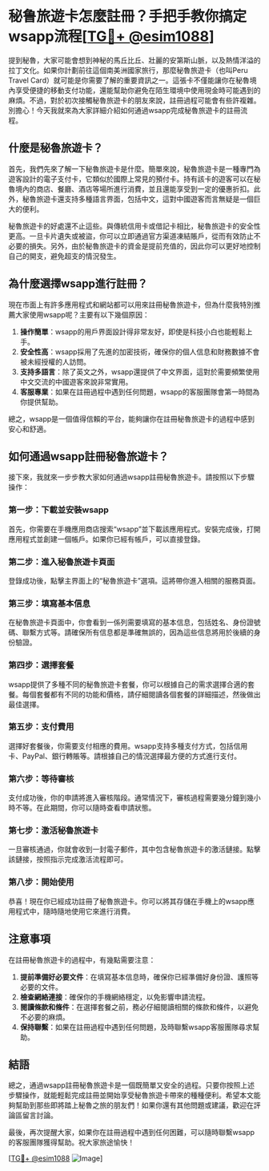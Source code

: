 # 秘鲁旅遊卡怎麼註冊？手把手教你搞定wsapp流程[[TG💪+ @esim1088](https://t.me/s/esim1088)]

提到秘魯，大家可能會想到神秘的馬丘比丘、壯麗的安第斯山脈，以及熱情洋溢的拉丁文化。如果你計劃前往這個南美洲國家旅行，那麼秘魯旅遊卡（也叫Peru Travel Card）就可能是你需要了解的重要資訊之一。這張卡不僅能讓你在秘魯境內享受便捷的移動支付功能，還能幫助你避免在陌生環境中使用現金時可能遇到的麻煩。不過，對於初次接觸秘魯旅遊卡的朋友來說，註冊過程可能會有些許複雜。別擔心！今天我就來為大家詳細介紹如何通過wsapp完成秘魯旅遊卡的註冊流程。

## 什麼是秘魯旅遊卡？

首先，我們先來了解一下秘魯旅遊卡是什麼。簡單來說，秘魯旅遊卡是一種專門為遊客設計的電子支付卡，它類似於國際上常見的預付卡。持有該卡的遊客可以在秘魯境內的商店、餐廳、酒店等場所進行消費，並且還能享受到一定的優惠折扣。此外，秘魯旅遊卡還支持多種語言界面，包括中文，這對中國遊客而言無疑是一個巨大的便利。

秘魯旅遊卡的好處還不止這些。與傳統信用卡或借記卡相比，秘魯旅遊卡的安全性更高。一旦卡片遺失或被盜，你可以立即通過官方渠道凍結賬戶，從而有效防止不必要的損失。另外，由於秘魯旅遊卡的資金是提前充值的，因此你可以更好地控制自己的開支，避免超支的情況發生。

## 為什麼選擇wsapp進行註冊？

現在市面上有許多應用程式和網站都可以用來註冊秘魯旅遊卡，但為什麼我特別推薦大家使用wsapp呢？主要有以下幾個原因：

1. **操作簡單**：wsapp的用戶界面設計得非常友好，即使是科技小白也能輕鬆上手。
2. **安全性高**：wsapp採用了先進的加密技術，確保你的個人信息和財務數據不會被未經授權的人訪問。
3. **支持多語言**：除了英文之外，wsapp還提供了中文界面，這對於需要頻繁使用中文交流的中國遊客來說非常實用。
4. **客服專業**：如果在註冊過程中遇到任何問題，wsapp的客服團隊會第一時間為你提供幫助。

總之，wsapp是一個值得信賴的平台，能夠讓你在註冊秘魯旅遊卡的過程中感到安心和舒適。

## 如何通過wsapp註冊秘魯旅遊卡？

接下來，我就來一步步教大家如何通過wsapp註冊秘魯旅遊卡。請按照以下步驟操作：

### 第一步：下載並安裝wsapp

首先，你需要在手機應用商店搜索“wsapp”並下載該應用程式。安裝完成後，打開應用程式並創建一個帳戶。如果你已經有帳戶，可以直接登錄。

### 第二步：進入秘魯旅遊卡頁面

登錄成功後，點擊主界面上的“秘魯旅遊卡”選項。這將帶你進入相關的服務頁面。

### 第三步：填寫基本信息

在秘魯旅遊卡頁面中，你會看到一係列需要填寫的基本信息，包括姓名、身份證號碼、聯繫方式等。請確保所有信息都是準確無誤的，因為這些信息將用於後續的身份驗證。

### 第四步：選擇套餐

wsapp提供了多種不同的秘魯旅遊卡套餐，你可以根據自己的需求選擇合適的套餐。每個套餐都有不同的功能和價格，請仔細閱讀各個套餐的詳細描述，然後做出最佳選擇。

### 第五步：支付費用

選擇好套餐後，你需要支付相應的費用。wsapp支持多種支付方式，包括信用卡、PayPal、銀行轉賬等。請根據自己的情況選擇最方便的方式進行支付。

### 第六步：等待審核

支付成功後，你的申請將進入審核階段。通常情況下，審核過程需要幾分鐘到幾小時不等。在此期間，你可以隨時查看申請狀態。

### 第七步：激活秘魯旅遊卡

一旦審核通過，你就會收到一封電子郵件，其中包含秘魯旅遊卡的激活鏈接。點擊該鏈接，按照指示完成激活流程即可。

### 第八步：開始使用

恭喜！現在你已經成功註冊了秘魯旅遊卡。你可以將其存儲在手機上的wsapp應用程式中，隨時隨地使用它來進行消費。

## 注意事項

在註冊秘魯旅遊卡的過程中，有幾點需要注意：

1. **提前準備好必要文件**：在填寫基本信息時，確保你已經準備好身份證、護照等必要的文件。
2. **檢查網絡連接**：確保你的手機網絡穩定，以免影響申請流程。
3. **閱讀條款和條件**：在選擇套餐之前，務必仔細閱讀相關的條款和條件，以避免不必要的麻煩。
4. **保持聯繫**：如果在註冊過程中遇到任何問題，及時聯繫wsapp客服團隊尋求幫助。

## 結語

總之，通過wsapp註冊秘魯旅遊卡是一個既簡單又安全的過程。只要你按照上述步驟操作，就能輕鬆完成註冊並開始享受秘魯旅遊卡帶來的種種便利。希望本文能夠幫助到那些即將踏上秘魯之旅的朋友們！如果你還有其他問題或建議，歡迎在評論區留言討論。

最後，再次提醒大家，如果你在註冊過程中遇到任何困難，可以隨時聯繫wsapp的客服團隊獲得幫助。祝大家旅途愉快！

[[TG💪+ @esim1088](https://t.me/s/esim1088) ![Image](https://i.postimg.cc/4NQfJmqS/Snipaste-2025-05-13-00-14-12.png)]